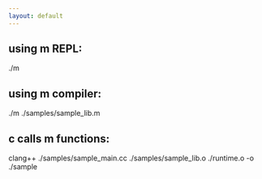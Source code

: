 ```yaml
---
layout: default
---
```


## using m REPL:
./m

## using m compiler: 
./m ./samples/sample_lib.m

## c calls m functions:
clang++ ./samples/sample_main.cc ./samples/sample_lib.o ./runtime.o -o ./sample

